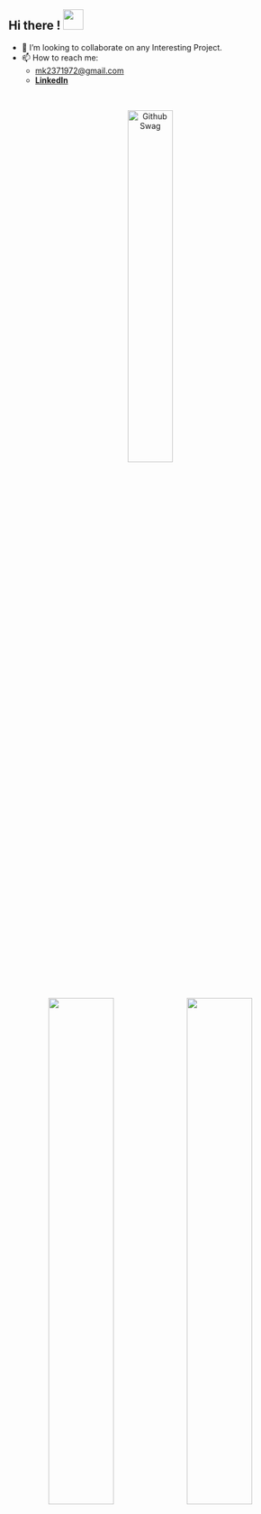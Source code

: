 ## Hi there ! <img src="https://raw.githubusercontent.com/MartinHeinz/MartinHeinz/master/wave.gif" width="36px">
>>
- 👯 I’m looking to collaborate on any Interesting Project. 
- 📫 How to reach me: 
    - mk2371972@gmail.com
    - [**LinkedIn**](https://www.linkedin.com/in/shubham-vyas-99219a138/)
<br>
<p align="center">
  <img width="40%" src="https://user-images.githubusercontent.com/624760/87853370-37690080-c901-11ea-8207-5ad27ce5f7b8.gif" alt="Github Swag" />
</p>

<p align="center">
  <img width="48%" src="https://github-readme-stats.vercel.app/api?username=Wishy-S&show_icons=true&theme=tokyonight" />
  <img width="48%" src="https://github-readme-streak-stats.herokuapp.com/?user=Wishy-S&theme=tokyonight" />
</p>
